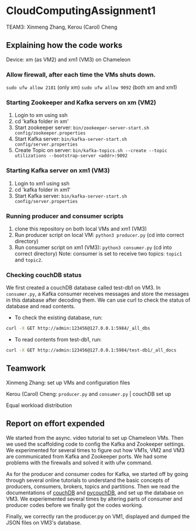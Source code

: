# CloudComputingAssignment1
TEAM3: Xinmeng Zhang, Kerou (Carol) Cheng

## Explaining how the code works

Device: xm (as VM2) and xm1 (VM3) on Chameleon

### Allow firewall, after each time the VMs shuts down.
`sudo ufw allow 2181`    (only xm)
`sudo ufw allow 9092`   (both xm and xm1)

### Starting Zookeeper and Kafka servers on xm (VM2)
1. Login to xm using ssh
2. cd 'kafka folder in xm'
3. Start zookeeper server: `bin/zookeeper-server-start.sh config/zookeeper.properties`
4. Start Kafka server: `bin/kafka-server-start.sh config/server.properties`
5. Create Topic on server: `bin/kafka-topics.sh --create --topic utilizations --bootstrap-server <addr>:9092`

### Starting Kafka server on xm1 (VM3)
1. Login to xm1 using ssh
2. cd 'kafka folder in xm1'
3. Start Kafka server: `bin/kafka-server-start.sh config/server.properties`

### Running producer and consumer scripts
1. clone this repository on both local VMs and xm1 (VM3)
2. Run producer script on local VM: `python3 producer.py` (cd into correct directory)
2. Run consumer script on xm1 (VM3): `python3 consumer.py` (cd into correct directory)
Note: consumer is set to receive two topics: `topic1` and `topic2`. 

### Checking couchDB status
We first created a couchDB database called test-db1 on VM3. In `consumer.py`, a Kafka consumer receives messages and store the messages in this database after decoding them. We can use curl to check the status of database and read contents.
* To check the existing database, run:
```bash
curl -X GET http://admin:123456@127.0.0.1:5984/_all_dbs
```
* To read contents from test-db1, run:
```bash
curl -X GET http://admin:123456@127.0.0.1:5984/test-db1/_all_docs
```


## Teamwork
Xinmeng Zhang: set up VMs and configuration files

Kerou (Carol) Cheng: `producer.py` and `consumer.py` | couchDB set up

Equal workload distribution

## Report on effort expended
We started from the async. video tutorial to set up Chameleon VMs. Then we used the scaffolding code to config the Kafka and Zookeeper settings. We experimented for several times to figure out how VM1s, VM2 and VM3 are communicated from Kafka and Zookeeper ports. We had some problems with the firewalls and solved it with ufw command. 

As for the producer and consumer codes for Kafka, we started off by going through several online tutorials to understand the basic concepts of producers, consumers, brokers, topics and partitions. Then we read the documentations of [couchDB](https://docs.couchdb.org/) and [pycouchDB](https://couchdb-python.readthedocs.io/en/latest/), and set up the database on VM3. We experiemented several times by altering parts of consumer and producer codes before we finally got the codes working. 

Finally, we correctly ran the producer.py on VM1, displayed and dumped the JSON files on VM3's database. 
